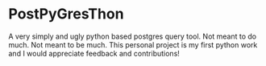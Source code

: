 # PostPyGresThon

A very simply and ugly python based postgres query tool. Not meant to do much. Not meant to be much. This personal project is my first python work and I would appreciate feedback and contributions!